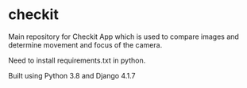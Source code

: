 # checkit

Main repository for Checkit App which is used to compare images and determine movement and focus of the camera.

Need to install requirements.txt in python. 

Built using Python 3.8 and Django 4.1.7